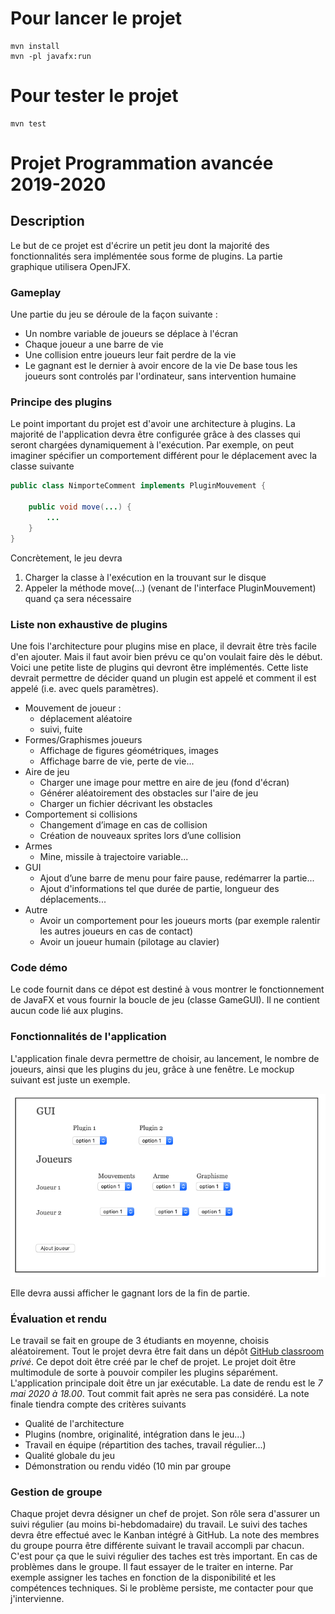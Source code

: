 # Pour lancer le projet 

```
mvn install
mvn -pl javafx:run 
```
# Pour tester le projet 

```
mvn test
```

# Projet Programmation avancée 2019-2020

## Description  
Le but de ce projet est d'écrire un petit jeu dont la majorité des fonctionnalités sera implémentée sous forme
de plugins. La partie graphique utilisera OpenJFX.


### Gameplay
Une partie du jeu se déroule de la façon suivante :
   * Un nombre variable de joueurs se déplace à l'écran
   * Chaque joueur a une barre de vie
   * Une collision entre joueurs leur fait perdre de la vie
   * Le gagnant est le dernier à avoir encore de la vie
De base tous les joueurs sont controlés par l'ordinateur, sans intervention humaine

### Principe des plugins    
Le point important du projet est d'avoir une architecture à plugins. La majorité de l'application devra être configurée grâce à des classes qui seront chargées dynamiquement à l'exécution.
Par exemple, on peut imaginer spécifier un comportement différent pour le déplacement avec la classe suivante

```java
public class NimporteComment implements PluginMouvement {

	public void move(...) {
	    ...
	}
}
```
Concrètement, le jeu devra
1. Charger la classe à l'exécution en la trouvant sur le disque
1. Appeler la méthode move(...) (venant de l'interface PluginMouvement) quand ça sera nécessaire

### Liste non exhaustive de plugins
Une fois l'architecture pour plugins mise en place, il devrait être très facile d'en ajouter. Mais il faut avoir bien prévu ce qu'on voulait faire dès le début. Voici une petite liste de plugins qui devront être implémentés. Cette liste devrait permettre de décider quand un plugin est appelé et comment il est appelé (i.e. avec quels paramètres).

*  Mouvement de joueur :
    * déplacement aléatoire
    * suivi, fuite
* Formes/Graphismes joueurs
    * Affichage de figures géométriques, images
    * Affichage barre de vie, perte de vie...
* Aire de jeu
    * Charger une image pour mettre en aire de jeu (fond d'écran)
    * Générer aléatoirement des obstacles sur l'aire de jeu
    * Charger un fichier décrivant les obstacles     
* Comportement si collisions
    * Changement d’image en cas de collision
    * Création de nouveaux sprites lors d’une collision
* Armes
	* Mine, missile à trajectoire variable...
* GUI
    * Ajout d’une barre de menu pour faire pause, redémarrer la partie...
    * Ajout d'informations tel que durée de partie, longueur des déplacements...
* Autre
    * Avoir un comportement pour les joueurs morts (par exemple ralentir les autres joueurs en cas de contact)
    * Avoir un joueur humain (pilotage au clavier)


 ### Code démo
 Le code fournit dans ce dépot est destiné à vous montrer le fonctionnement de JavaFX et vous fournir la boucle de jeu (classe GameGUI). Il ne contient aucun code lié aux plugins.


 ### Fonctionnalités de l'application
 L'application finale devra permettre de choisir, au lancement, le nombre de joueurs, ainsi que les plugins du jeu, grâce à une fenêtre. Le mockup suivant est juste un exemple.

 ![mokup de fenêtre](./doc/mockup.png "Mockup réalisé avec http://framebox.org")

 Elle devra aussi afficher le gagnant lors de la fin de partie.


### Évaluation et rendu  
 Le travail se fait en groupe de 3 étudiants en moyenne, choisis aléatoirement. Tout le projet devra être fait dans un dépôt [GitHub classroom](https://classroom.github.com/g/t-04as7P) *privé*. Ce depot doit
 être créé par le chef de projet. Le projet doit être multimodule de sorte à pouvoir compiler les plugins séparément. L'application principale doit être un jar exécutable.
 La date de rendu est le *7 mai 2020 à 18.00*. Tout commit fait après ne sera pas considéré.
 La note finale tiendra compte des critères suivants
  * Qualité de l'architecture
  * Plugins (nombre, originalité, intégration dans le jeu...)
  * Travail en équipe (répartition des taches, travail régulier...)
  * Qualité globale du jeu
  * Démonstration ou rendu vidéo (10 min par groupe

### Gestion de groupe
 Chaque projet devra désigner un chef de projet. Son rôle sera d'assurer
 un suivi régulier (au moins bi-hebdomadaire) du travail. Le suivi des taches devra être effectué avec le Kanban intégré à GitHub.
 La note des membres du groupe pourra être différente suivant le travail accompli par chacun. C'est pour ça que le suivi régulier des taches est très important.
 En cas de problèmes dans le groupe. Il faut essayer de le traiter en interne. Par exemple assigner les taches en fonction de la disponibilité et les compétences techniques. Si le problème persiste, me contacter pour que j'intervienne.  

